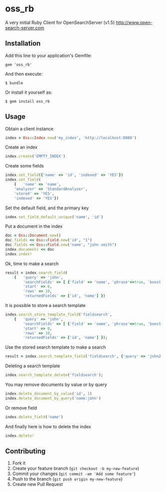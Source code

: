 # oss_rb


A very initial Ruby Client for OpenSearchServer (v1.5) http://www.open-search-server.com


## Installation

Add this line to your application's Gemfile:

    gem 'oss_rb'

And then execute:

    $ bundle

Or install it yourself as:

    $ gem install oss_rb

## Usage

Obtain a client instance
```ruby
index = Oss::Index.new('my_index', 'http://localhost:8080')
```

Create an index
```ruby
index.create('EMPTY_INDEX')
```

Create some fields
```ruby
index.set_field({'name' => 'id', 'indexed' => 'YES'})
index.set_field(
    {	'name' => 'name',
	'analyzer' => 'StandardAnalyzer',
	'stored' => 'YES',
	'indexed' => 'YES'})
```

Set the default field, and the primary key
```ruby
index.set_field_default_unique('name', 'id')
```

Put a document in the index
```ruby
doc = Oss::Document.new()
doc.fields << Oss::Field.new('id', "1")
doc.fields << Oss::Field.new('name', "john smith")
index.documents << doc
index.index!
```

Ok, time to make a search
```ruby
result = index.search_field(
	{	'query' => 'john',
		'searchFields' => [ {'field' => 'name', 'phrase'=>true, 'boost' => 1.0} ],
		'start' => 0,
		'rows' => 10,
 		'returnedFields' => ['id', 'name'] })
```

It is possible to store a search template
```ruby
index.search_store_template_field('fieldsearch',
	{	'query' => 'john',
		'searchFields' => [ {'field' => 'name', 'phrase'=>true, 'boost' => 1.0} ],
		'start' => 0,
		'rows' => 10,
		'returnedFields' => ['id', 'name'] });
 ```
     
Use the stored search template to make a search
```ruby
result = index.search_template_field('fieldsearch', {'query' => 'john2'});
```

Deleting a search template
```ruby
index.search_template_delete('fieldsearch');
```

You may remove documents by value or by query
```ruby
index.delete_document_by_value('id', 1)
index.delete_document_by_query('name:john')
```
Or remove field
```ruby
index.delete_field('name')
```

And finally here is how to delete the index
```ruby
index.delete!
```

## Contributing

1. Fork it
2. Create your feature branch (`git checkout -b my-new-feature`)
3. Commit your changes (`git commit -am 'Add some feature'`)
4. Push to the branch (`git push origin my-new-feature`)
5. Create new Pull Request
